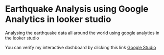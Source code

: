 # Earthquake Analysis using Google Analytics in looker studio
Analysing the earthquake data all around the world using google analytics in the looker studio

You can verify my interactive dashboard by clicking this link [Google Studio](https://lookerstudio.google.com/u/0/reporting/dce07e85-19a5-4173-b279-38b82865aed6/page/cgDMD)
